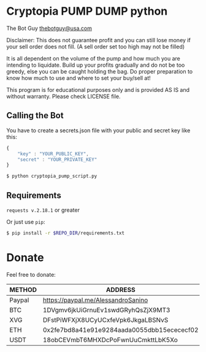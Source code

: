 # Cryptopia PUMP DUMP python
The Bot Guy <thebotguy@usa.com>

Disclaimer: This does not guarantee profit and you can still lose money if your
sell order does not fill. (A sell order set too high may not be filled)

It is all dependent on the volume of the pump and how much you are intending to liquidate.
Build up your profits gradually and do not be too greedy, else you can be caught holding
the bag. Do proper preparation to know how much to use and where to set your buy/sell at!

This program is for educational purposes only and is provided AS IS and without warranty.
Please check LICENSE file.

## Calling the Bot
You have to create a secrets.json file with your public and secret key
like this:

``` javascript
{
    "key" : "YOUR_PUBLIC_KEY",
    "secret" : "YOUR_PRIVATE_KEY"
}
```

``` sh
$ python cryptopia_pump_script.py
```

## Requirements
`requests v.2.18.1` or greater

Or just use `pip`:
``` bash
$ pip install -r $REPO_DIR/requirements.txt
```

# Donate
Feel free to donate:

| METHOD 	| ADDRESS                                   	|
|--------	|--------------------------------------------	|
| Paypal 	| https://paypal.me/AlessandroSanino         	|
| BTC    	| 1DVgmv6jkUiGrnuEv1swdGRyhQsZjX9MT3         	|
| XVG    	| DFstPiWFXjX8UCyUCxfeVpk6JkgaLBSNvS         	|
| ETH    	| 0x2fe7bd8a41e91e9284aada0055dbb15ecececf02 	|
| USDT   	| 18obCEVmbT6MHXDcPoFwnUuCmkttLbK5Xo         	|
